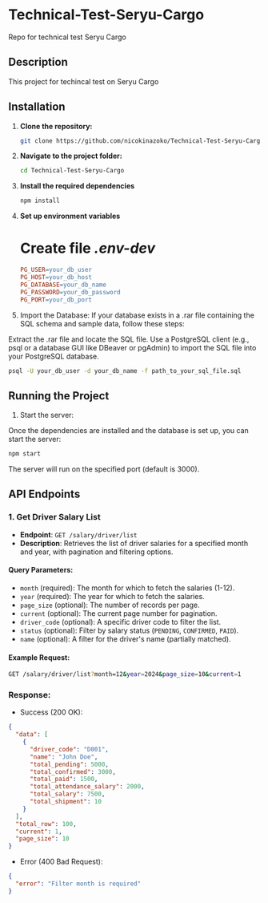 # Technical-Test-Seryu-Cargo
 Repo for technical test Seryu Cargo

## Description
This project for techincal test on Seryu Cargo

## Installation

1. **Clone the repository:**

   ```bash
   git clone https://github.com/nicokinazoko/Technical-Test-Seryu-Cargo.git
   ```
2. **Navigate to the project folder:**
   ```bash
   cd Technical-Test-Seryu-Cargo
   ```
3. **Install the required dependencies**
   ```bash
   npm install
   ```
4. **Set up environment variables**
   # Create file *.env-dev*
   ```makefile
   PG_USER=your_db_user
   PG_HOST=your_db_host
   PG_DATABASE=your_db_name
   PG_PASSWORD=your_db_password
   PG_PORT=your_db_port
   ```

5. Import the Database:
If your database exists in a .rar file containing the SQL schema and sample data, follow these steps:

Extract the .rar file and locate the SQL file.
Use a PostgreSQL client (e.g., psql or a database GUI like DBeaver or pgAdmin) to import the SQL file into your PostgreSQL database.
```bash
psql -U your_db_user -d your_db_name -f path_to_your_sql_file.sql
```

## Running the Project
1. Start the server:

Once the dependencies are installed and the database is set up, you can start the server:
```bash
npm start
```

The server will run on the specified port (default is 3000).

## API Endpoints

### 1. Get Driver Salary List
- **Endpoint**: `GET /salary/driver/list`
- **Description**: Retrieves the list of driver salaries for a specified month and year, with pagination and filtering options.

#### Query Parameters:
- `month` (required): The month for which to fetch the salaries (1-12).
- `year` (required): The year for which to fetch the salaries.
- `page_size` (optional): The number of records per page.
- `current` (optional): The current page number for pagination.
- `driver_code` (optional): A specific driver code to filter the list.
- `status` (optional): Filter by salary status (`PENDING`, `CONFIRMED`, `PAID`).
- `name` (optional): A filter for the driver's name (partially matched).

#### Example Request:
```bash
GET /salary/driver/list?month=12&year=2024&page_size=10&current=1
```
### Response:

- Success (200 OK):

```json
{
  "data": [
    {
      "driver_code": "D001",
      "name": "John Doe",
      "total_pending": 5000,
      "total_confirmed": 3000,
      "total_paid": 1500,
      "total_attendance_salary": 2000,
      "total_salary": 7500,
      "total_shipment": 10
    }
  ],
  "total_row": 100,
  "current": 1,
  "page_size": 10
}
```
- Error (400 Bad Request):
```json
{
  "error": "Filter month is required"
}
```
